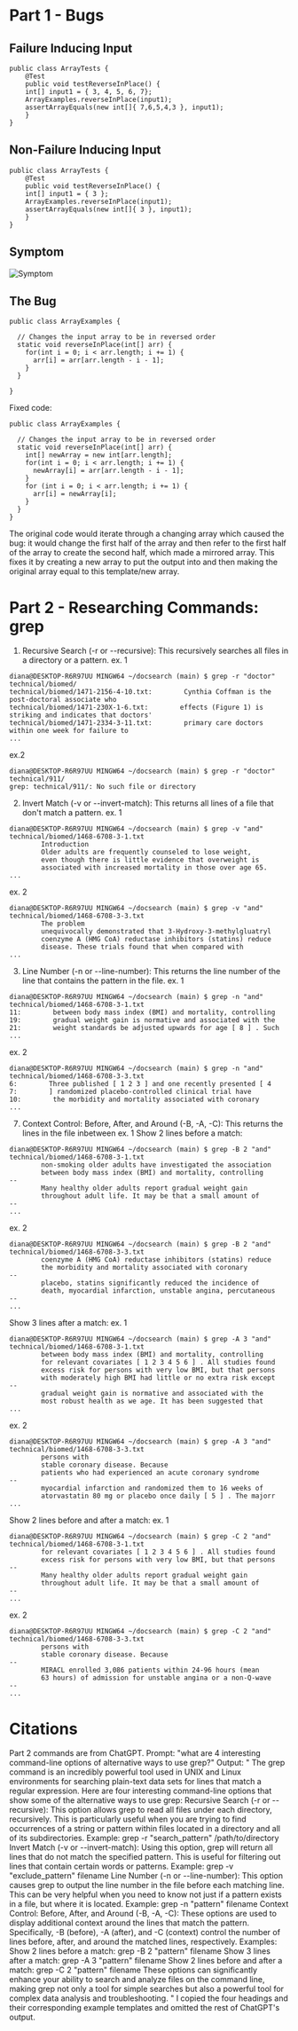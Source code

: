 # Part 1 - Bugs
## Failure Inducing Input
```
public class ArrayTests {
	@Test 
	public void testReverseInPlace() {
    int[] input1 = { 3, 4, 5, 6, 7};
    ArrayExamples.reverseInPlace(input1);
    assertArrayEquals(new int[]{ 7,6,5,4,3 }, input1);
	}
}
```
## Non-Failure Inducing Input
```
public class ArrayTests {
	@Test 
	public void testReverseInPlace() {
    int[] input1 = { 3 };
    ArrayExamples.reverseInPlace(input1);
    assertArrayEquals(new int[]{ 3 }, input1);
	}
}
```
## Symptom
![Symptom](https://github.com/dianavins/cse15l-lab-reports/assets/64227228/904a06b2-2685-497f-9748-7512e80e2ca9)

## The Bug
```
public class ArrayExamples {

  // Changes the input array to be in reversed order
  static void reverseInPlace(int[] arr) {
    for(int i = 0; i < arr.length; i += 1) {
      arr[i] = arr[arr.length - i - 1];
    }
  }

}
```
Fixed code:
```
public class ArrayExamples {

  // Changes the input array to be in reversed order
  static void reverseInPlace(int[] arr) {
    int[] newArray = new int[arr.length];
    for(int i = 0; i < arr.length; i += 1) {
      newArray[i] = arr[arr.length - i - 1];
    }
    for (int i = 0; i < arr.length; i += 1) {
      arr[i] = newArray[i];
    }
  }
}
```
The original code would iterate through a changing array which caused the bug: it would change the first half of the array and then refer to the first half of the array to create the second half, which made a mirrored array. This fixes it by creating a new array to put the output into and then making the original array equal to this template/new array.

# Part 2 - Researching Commands: grep
1. Recursive Search (-r or --recursive):
This recursively searches all files in a directory or a pattern.
ex. 1
```
diana@DESKTOP-R6R97UU MINGW64 ~/docsearch (main) $ grep -r "doctor" technical/biomed/
technical/biomed/1471-2156-4-10.txt:        Cynthia Coffman is the post-doctoral associate who
technical/biomed/1471-230X-1-6.txt:        effects (Figure 1) is striking and indicates that doctors'
technical/biomed/1471-2334-3-11.txt:        primary care doctors within one week for failure to
...
```
ex.2
```
diana@DESKTOP-R6R97UU MINGW64 ~/docsearch (main) $ grep -r "doctor" technical/911/
grep: technical/911/: No such file or directory
```
2. Invert Match (-v or --invert-match):
This returns all lines of a file that don't match a pattern.
ex. 1
```
diana@DESKTOP-R6R97UU MINGW64 ~/docsearch (main) $ grep -v "and" technical/biomed/1468-6708-3-1.txt
        Introduction
        Older adults are frequently counseled to lose weight,
        even though there is little evidence that overweight is
        associated with increased mortality in those over age 65.
...
```
ex. 2
```
diana@DESKTOP-R6R97UU MINGW64 ~/docsearch (main) $ grep -v "and" technical/biomed/1468-6708-3-3.txt
        The problem
        unequivocally demonstrated that 3-Hydroxy-3-methylgluatryl
        coenzyme A (HMG CoA) reductase inhibitors (statins) reduce
        disease. These trials found that when compared with
...
```
3. Line Number (-n or --line-number):
This returns the line number of the line that contains the pattern in the file.
ex. 1
```
diana@DESKTOP-R6R97UU MINGW64 ~/docsearch (main) $ grep -n "and" technical/biomed/1468-6708-3-1.txt
11:        between body mass index (BMI) and mortality, controlling
19:        gradual weight gain is normative and associated with the
21:        weight standards be adjusted upwards for age [ 8 ] . Such
...
```
ex. 2
```
diana@DESKTOP-R6R97UU MINGW64 ~/docsearch (main) $ grep -n "and" technical/biomed/1468-6708-3-3.txt
6:        Three published [ 1 2 3 ] and one recently presented [ 4
7:        ] randomized placebo-controlled clinical trial have
10:        the morbidity and mortality associated with coronary
...
```
7. Context Control: Before, After, and Around (-B, -A, -C):
This returns the lines in the file inbetween
ex. 1
Show 2 lines before a match:
```
diana@DESKTOP-R6R97UU MINGW64 ~/docsearch (main) $ grep -B 2 "and" technical/biomed/1468-6708-3-1.txt
        non-smoking older adults have investigated the association
        between body mass index (BMI) and mortality, controlling
--
        Many healthy older adults report gradual weight gain
        throughout adult life. It may be that a small amount of
--
...
```
ex. 2
```
diana@DESKTOP-R6R97UU MINGW64 ~/docsearch (main) $ grep -B 2 "and" technical/biomed/1468-6708-3-3.txt
        coenzyme A (HMG CoA) reductase inhibitors (statins) reduce
        the morbidity and mortality associated with coronary
--
        placebo, statins significantly reduced the incidence of
        death, myocardial infarction, unstable angina, percutaneous
--
...
```
Show 3 lines after a match: 
ex. 1
```
diana@DESKTOP-R6R97UU MINGW64 ~/docsearch (main) $ grep -A 3 "and" technical/biomed/1468-6708-3-1.txt
        between body mass index (BMI) and mortality, controlling
        for relevant covariates [ 1 2 3 4 5 6 ] . All studies found
        excess risk for persons with very low BMI, but that persons
        with moderately high BMI had little or no extra risk except
--
        gradual weight gain is normative and associated with the
        most robust health as we age. It has been suggested that
...
```
ex. 2
```
diana@DESKTOP-R6R97UU MINGW64 ~/docsearch (main) $ grep -A 3 "and" technical/biomed/1468-6708-3-3.txt
        persons with
        stable coronary disease. Because
        patients who had experienced an acute coronary syndrome
--
        myocardial infarction and randomized them to 16 weeks of
        atorvastatin 80 mg or placebo once daily [ 5 ] . The majorr
...
```
Show 2 lines before and after a match: 
ex. 1
```
diana@DESKTOP-R6R97UU MINGW64 ~/docsearch (main) $ grep -C 2 "and" technical/biomed/1468-6708-3-1.txt
        for relevant covariates [ 1 2 3 4 5 6 ] . All studies found
        excess risk for persons with very low BMI, but that persons
--
        Many healthy older adults report gradual weight gain
        throughout adult life. It may be that a small amount of
--
...
```
ex. 2
```
diana@DESKTOP-R6R97UU MINGW64 ~/docsearch (main) $ grep -C 2 "and" technical/biomed/1468-6708-3-3.txt
        persons with
        stable coronary disease. Because
--
        MIRACL enrolled 3,086 patients within 24-96 hours (mean
        63 hours) of admission for unstable angina or a non-Q-wave
--
...
```
# Citations
Part 2 commands are from ChatGPT. 
Prompt: 
"what are 4 interesting command-line options of alternative ways to use grep?" 
Output: 
"
The grep command is an incredibly powerful tool used in UNIX and Linux environments for searching plain-text data sets for lines that match a regular expression. Here are four interesting command-line options that show some of the alternative ways to use grep:
Recursive Search (-r or --recursive):
This option allows grep to read all files under each directory, recursively. This is particularly useful when you are trying to find occurrences of a string or pattern within files located in a directory and all of its subdirectories.
Example: 
grep -r "search_pattern" /path/to/directory
Invert Match (-v or --invert-match):
Using this option, grep will return all lines that do not match the specified pattern. This is useful for filtering out lines that contain certain words or patterns.
Example: grep -v "exclude_pattern" filename
Line Number (-n or --line-number):
This option causes grep to output the line number in the file before each matching line. This can be very helpful when you need to know not just if a pattern exists in a file, but where it is located.
Example: grep -n "pattern" filename
Context Control: Before, After, and Around (-B, -A, -C):
These options are used to display additional context around the lines that match the pattern. Specifically, -B (before), -A (after), and -C (context) control the number of lines before, after, and around the matched lines, respectively.
Examples:
Show 2 lines before a match: grep -B 2 "pattern" filename
Show 3 lines after a match: grep -A 3 "pattern" filename
Show 2 lines before and after a match: grep -C 2 "pattern" filename
These options can significantly enhance your ability to search and analyze files on the command line, making grep not only a tool for simple searches but also a powerful tool for complex data analysis and troubleshooting.
" 
I copied the four headings and their corresponding example templates and omitted the rest of ChatGPT's output.

